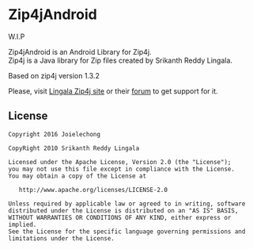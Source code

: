 Zip4jAndroid
=============

W.I.P

Zip4jAndroid is an Android Library for Zip4j.  
Zip4j is a Java library for Zip files created by Srikanth Reddy Lingala.  

Based on zip4j version 1.3.2

Please, visit [Lingala Zip4j site][1] or their [forum][2] to get support for it.

License
-------

    Copyright 2016 Joielechong
    
    CopyRight 2010 Srikanth Reddy Lingala

    Licensed under the Apache License, Version 2.0 (the "License");
    you may not use this file except in compliance with the License.
    You may obtain a copy of the License at

       http://www.apache.org/licenses/LICENSE-2.0

    Unless required by applicable law or agreed to in writing, software
    distributed under the License is distributed on an "AS IS" BASIS,
    WITHOUT WARRANTIES OR CONDITIONS OF ANY KIND, either express or implied.
    See the License for the specific language governing permissions and
    limitations under the License.



 [1]: http://www.lingala.net/zip4j/
 [2]: http://www.lingala.net/zip4j/forum/index.php

